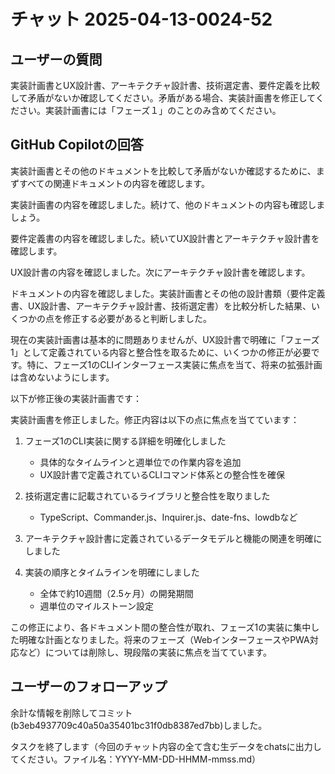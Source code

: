 # チャット 2025-04-13-0024-52

## ユーザーの質問
実装計画書とUX設計書、アーキテクチャ設計書、技術選定書、要件定義を比較して矛盾がないか確認してください。矛盾がある場合、実装計画書を修正してください。実装計画書には「フェーズ１」のことのみ含めてください。

## GitHub Copilotの回答
実装計画書とその他のドキュメントを比較して矛盾がないか確認するために、まずすべての関連ドキュメントの内容を確認します。

実装計画書の内容を確認しました。続けて、他のドキュメントの内容も確認しましょう。

要件定義書の内容を確認しました。続いてUX設計書とアーキテクチャ設計書を確認します。

UX設計書の内容を確認しました。次にアーキテクチャ設計書を確認します。

ドキュメントの内容を確認しました。実装計画書とその他の設計書類（要件定義書、UX設計書、アーキテクチャ設計書、技術選定書）を比較分析した結果、いくつかの点を修正する必要があると判断しました。

現在の実装計画書は基本的に問題ありませんが、UX設計書で明確に「フェーズ1」として定義されている内容と整合性を取るために、いくつかの修正が必要です。特に、フェーズ1のCLIインターフェース実装に焦点を当て、将来の拡張計画は含めないようにします。

以下が修正後の実装計画書です：

実装計画書を修正しました。修正内容は以下の点に焦点を当てています：

1. フェーズ1のCLI実装に関する詳細を明確化しました
   - 具体的なタイムラインと週単位での作業内容を追加
   - UX設計書で定義されているCLIコマンド体系との整合性を確保

2. 技術選定書に記載されているライブラリと整合性を取りました
   - TypeScript、Commander.js、Inquirer.js、date-fns、lowdbなど

3. アーキテクチャ設計書に定義されているデータモデルと機能の関連を明確にしました

4. 実装の順序とタイムラインを明確にしました
   - 全体で約10週間（2.5ヶ月）の開発期間
   - 週単位のマイルストーン設定

この修正により、各ドキュメント間の整合性が取れ、フェーズ1の実装に集中した明確な計画となりました。将来のフェーズ（WebインターフェースやPWA対応など）については削除し、現段階の実装に焦点を当てています。

## ユーザーのフォローアップ
余計な情報を削除してコミット(b3eb4937709c40a50a35401bc31f0db8387ed7bb)しました。

タスクを終了します（今回のチャット内容の全て含む生データをchatsに出力してください。ファイル名：YYYY-MM-DD-HHMM-mmss.md）
